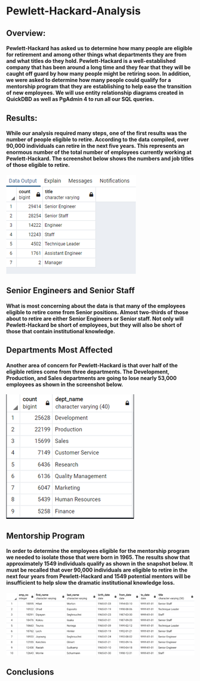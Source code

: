 # Pewlett-Hackard-Analysis
## Overview:

#### Pewlett-Hackard has asked us to determine how many people are eligible for retirement and among other things what departments they are from and what titles do they hold. Pewlett-Hackard is a well-established company that has been around a long time and they fear that they will be caught off guard by how many people might be retiring soon. In addition, we were asked to determine how many people could qualify for a mentorship program that they are establishing to help ease the transition of new employees. We will use entity relationship diagrams created in QuickDBD as well as PgAdmin 4 to run all our SQL queries.

## Results:

#### While our analysis required many steps, one of the first results was the number of people eligible to retire. According to the data compiled, over 90,000 individuals can retire in the next five years. This represents an enormous number of the total number of employees currently working at Pewlett-Hackard. The screenshot below shows the numbers and job titles of those eligible to retire. 

![retiring_titles.png](https://github.com/Brooks2210/Pewlett-Hackard-Analysis/blob/main/Data/retiring_titles.png)

## Senior Engineers and Senior Staff

#### What is most concerning about the data is that many of the employees eligible to retire come from Senior positions. Almost two-thirds of those about to retire are either Senior Engineers or Senior staff. Not only will Pewlett-Hackard be short of employees, but they will also be short of those that contain institutional knowledge.  

## Departments Most Affected

#### Another area of concern for Pewlett-Hackard is that over half of the eligible retires come from three departments. The Development, Production, and Sales departments are going to lose nearly 53,000 employees as shown in the screenshot below.

![departments_affected.png](https://github.com/Brooks2210/Pewlett-Hackard-Analysis/blob/main/Data/departments_affected.png)

## Mentorship Program

#### In order to determine the employees eligible for the mentorship program we needed to isolate those that were born in 1965. The results show that approximately 1549 individuals qualify as shown in the snapshot below. It must be recalled that over 90,000 individuals are eligible to retire in the next four years from Pewlett-Hackard and 1549 potential mentors will be insufficient to help slow the dramatic institutional knowledge loss.

![mentorship_eligibility.png](https://github.com/Brooks2210/Pewlett-Hackard-Analysis/blob/main/Data/mentorship_eligibility.png)


## Conclusions




